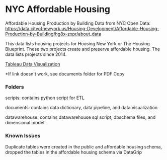 # NYC Affordable Housing

Affordable Housing Production by Building Data from NYC Open Data:
https://data.cityofnewyork.us/Housing-Development/Affordable-Housing-Production-by-Building/hg8x-zxpr/about_data

This data lists housing projects for Housing New York or The Housing Blueprint. These two projects create and preserve affordable housing. The data lists projects since 2014.

[Tableau Data Visualization](https://prod-useast-b.online.tableau.com/t/soniantavarez6958a9b8b6/views/NYCAffordableHousing/NYCAffordableHousing)

*If link doesn't work, see documents folder for PDF Copy

### Folders
scripts: contains python script for ETL

documents: contains data dictionary, data pipeline, and data visualization

datawarehouse: contains datawarehouse sql script, dbschema files, and dimensional model.

### Known Issues

Duplicate tables were created in the public and affordable housing schema, dropped the tables in the affordable housing schema via DataGrip
